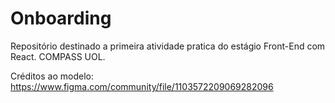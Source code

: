 # Onboarding
Repositório destinado a primeira atividade pratica do estágio Front-End com React.
COMPASS UOL.

Créditos ao modelo: https://www.figma.com/community/file/1103572209069282096